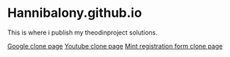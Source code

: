 # Hannibalony.github.io
This is where i publish my theodinproject solutions.

[Google clone page](https://Hannibalony.github.io/Google-page)
[Youtube clone page](https://hannibalony.github.io/yt)
[Mint registration form clone page](https://hannibalony.github.io/mint-form)
